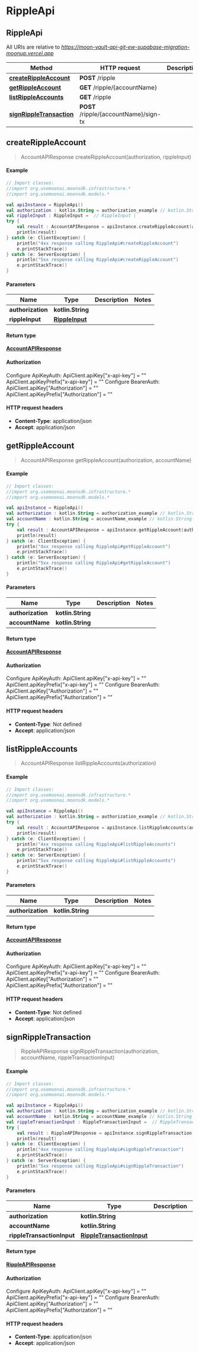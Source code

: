 # RippleApi

## RippleApi

All URIs are relative to _https://moon-vault-api-git-ew-supabase-migration-moonup.vercel.app_

| Method                                                          | HTTP request                           | Description |
| --------------------------------------------------------------- | -------------------------------------- | ----------- |
| [**createRippleAccount**](rippleapi.md#createRippleAccount)     | **POST** /ripple                       |             |
| [**getRippleAccount**](rippleapi.md#getRippleAccount)           | **GET** /ripple/{accountName}          |             |
| [**listRippleAccounts**](rippleapi.md#listRippleAccounts)       | **GET** /ripple                        |             |
| [**signRippleTransaction**](rippleapi.md#signRippleTransaction) | **POST** /ripple/{accountName}/sign-tx |             |

## **createRippleAccount**

> AccountAPIResponse createRippleAccount(authorization, rippleInput)

#### Example

```kotlin
// Import classes:
//import org.usemoonai.moonsdk.infrastructure.*
//import org.usemoonai.moonsdk.models.*

val apiInstance = RippleApi()
val authorization : kotlin.String = authorization_example // kotlin.String | 
val rippleInput : RippleInput =  // RippleInput | 
try {
    val result : AccountAPIResponse = apiInstance.createRippleAccount(authorization, rippleInput)
    println(result)
} catch (e: ClientException) {
    println("4xx response calling RippleApi#createRippleAccount")
    e.printStackTrace()
} catch (e: ServerException) {
    println("5xx response calling RippleApi#createRippleAccount")
    e.printStackTrace()
}
```

#### Parameters

| Name              | Type                              | Description | Notes |
| ----------------- | --------------------------------- | ----------- | ----- |
| **authorization** | **kotlin.String**                 |             |       |
| **rippleInput**   | [**RippleInput**](rippleinput.md) |             |       |

#### Return type

[**AccountAPIResponse**](accountapiresponse.md)

#### Authorization

Configure ApiKeyAuth: ApiClient.apiKey\["x-api-key"] = "" ApiClient.apiKeyPrefix\["x-api-key"] = "" Configure BearerAuth: ApiClient.apiKey\["Authorization"] = "" ApiClient.apiKeyPrefix\["Authorization"] = ""

#### HTTP request headers

* **Content-Type**: application/json
* **Accept**: application/json

## **getRippleAccount**

> AccountAPIResponse getRippleAccount(authorization, accountName)

#### Example

```kotlin
// Import classes:
//import org.usemoonai.moonsdk.infrastructure.*
//import org.usemoonai.moonsdk.models.*

val apiInstance = RippleApi()
val authorization : kotlin.String = authorization_example // kotlin.String | 
val accountName : kotlin.String = accountName_example // kotlin.String | 
try {
    val result : AccountAPIResponse = apiInstance.getRippleAccount(authorization, accountName)
    println(result)
} catch (e: ClientException) {
    println("4xx response calling RippleApi#getRippleAccount")
    e.printStackTrace()
} catch (e: ServerException) {
    println("5xx response calling RippleApi#getRippleAccount")
    e.printStackTrace()
}
```

#### Parameters

| Name              | Type              | Description | Notes |
| ----------------- | ----------------- | ----------- | ----- |
| **authorization** | **kotlin.String** |             |       |
| **accountName**   | **kotlin.String** |             |       |

#### Return type

[**AccountAPIResponse**](accountapiresponse.md)

#### Authorization

Configure ApiKeyAuth: ApiClient.apiKey\["x-api-key"] = "" ApiClient.apiKeyPrefix\["x-api-key"] = "" Configure BearerAuth: ApiClient.apiKey\["Authorization"] = "" ApiClient.apiKeyPrefix\["Authorization"] = ""

#### HTTP request headers

* **Content-Type**: Not defined
* **Accept**: application/json

## **listRippleAccounts**

> AccountAPIResponse listRippleAccounts(authorization)

#### Example

```kotlin
// Import classes:
//import org.usemoonai.moonsdk.infrastructure.*
//import org.usemoonai.moonsdk.models.*

val apiInstance = RippleApi()
val authorization : kotlin.String = authorization_example // kotlin.String | 
try {
    val result : AccountAPIResponse = apiInstance.listRippleAccounts(authorization)
    println(result)
} catch (e: ClientException) {
    println("4xx response calling RippleApi#listRippleAccounts")
    e.printStackTrace()
} catch (e: ServerException) {
    println("5xx response calling RippleApi#listRippleAccounts")
    e.printStackTrace()
}
```

#### Parameters

| Name              | Type              | Description | Notes |
| ----------------- | ----------------- | ----------- | ----- |
| **authorization** | **kotlin.String** |             |       |

#### Return type

[**AccountAPIResponse**](accountapiresponse.md)

#### Authorization

Configure ApiKeyAuth: ApiClient.apiKey\["x-api-key"] = "" ApiClient.apiKeyPrefix\["x-api-key"] = "" Configure BearerAuth: ApiClient.apiKey\["Authorization"] = "" ApiClient.apiKeyPrefix\["Authorization"] = ""

#### HTTP request headers

* **Content-Type**: Not defined
* **Accept**: application/json

## **signRippleTransaction**

> RippleAPIResponse signRippleTransaction(authorization, accountName, rippleTransactionInput)

#### Example

```kotlin
// Import classes:
//import org.usemoonai.moonsdk.infrastructure.*
//import org.usemoonai.moonsdk.models.*

val apiInstance = RippleApi()
val authorization : kotlin.String = authorization_example // kotlin.String | 
val accountName : kotlin.String = accountName_example // kotlin.String | 
val rippleTransactionInput : RippleTransactionInput =  // RippleTransactionInput | 
try {
    val result : RippleAPIResponse = apiInstance.signRippleTransaction(authorization, accountName, rippleTransactionInput)
    println(result)
} catch (e: ClientException) {
    println("4xx response calling RippleApi#signRippleTransaction")
    e.printStackTrace()
} catch (e: ServerException) {
    println("5xx response calling RippleApi#signRippleTransaction")
    e.printStackTrace()
}
```

#### Parameters

| Name                       | Type                                                    | Description | Notes |
| -------------------------- | ------------------------------------------------------- | ----------- | ----- |
| **authorization**          | **kotlin.String**                                       |             |       |
| **accountName**            | **kotlin.String**                                       |             |       |
| **rippleTransactionInput** | [**RippleTransactionInput**](rippletransactioninput.md) |             |       |

#### Return type

[**RippleAPIResponse**](rippleapiresponse.md)

#### Authorization

Configure ApiKeyAuth: ApiClient.apiKey\["x-api-key"] = "" ApiClient.apiKeyPrefix\["x-api-key"] = "" Configure BearerAuth: ApiClient.apiKey\["Authorization"] = "" ApiClient.apiKeyPrefix\["Authorization"] = ""

#### HTTP request headers

* **Content-Type**: application/json
* **Accept**: application/json
